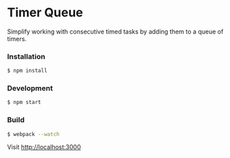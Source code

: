 # Timer Queue 

Simplify working with consecutive timed tasks by adding them to a queue of timers.

### Installation

````bash
$ npm install
````

### Development

````bash
$ npm start 
````

### Build

````bash
$ webpack --watch
````

Visit [http://localhost:3000](http://localhost:3000)
